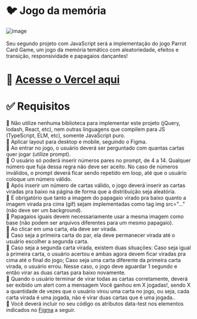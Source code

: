 # :bird: Jogo da memória
![image](https://user-images.githubusercontent.com/49844995/213829093-366cca83-8417-4418-a780-3ea9b9109905.png)
</br></br>
Seu segundo projeto com JavaScript será a implementação do jogo Parrot Card Game, um jogo da memória temático com aleatoriedade, efeitos e transição, responsividade e papagaios dançantes!


# :link: <a href="https://projeto3-driveneats-jftym2w3v-andrecrax.vercel.app/">Acesse o Vercel aqui</a>


# :white_check_mark: Requisitos<br>
  :small_blue_diamond: Não utilize nenhuma biblioteca para implementar este projeto (jQuery, lodash, React, etc), nem outras linguagens que compilem para JS (TypeScript, ELM, etc), somente JavaScript puro.<br>
  :small_blue_diamond: Aplicar layout para desktop e mobile, seguindo o Figma.<br>
  :small_blue_diamond: Ao entrar no jogo, o usuário deverá ser perguntado com quantas cartas quer jogar (utilize prompt).<br>
  :small_blue_diamond: O usuário só poderá inserir números pares no prompt, de 4 a 14. Qualquer número que fuja dessa regra não deve ser aceito. No caso de números inválidos, o prompt deverá ficar sendo repetido em loop, até que o usuário coloque um número válido.<br>
  :small_blue_diamond: Após inserir um número de cartas válido, o jogo deverá inserir as cartas viradas pra baixo na página de forma que a distribuição seja aleatória.<br>
  :small_blue_diamond: É obrigatório que tanto a imagem do papagaio virado pra baixo quanto a imagem virada pra cima (gif) sejam implementadas como tag img src="..." (não deve ser um background).<br>
  :small_blue_diamond: Papagaios iguais devem necessariamente usar a mesma imagem como base (não podem ser arquivos diferentes para um mesmo papagaio).<br>
  :small_blue_diamond: Ao clicar em uma carta, ela deve ser virada.<br>
  :small_blue_diamond: Caso seja a primeira carta do par, ela deve permanecer virada até o usuário escolher a segunda carta.<br>
  :small_blue_diamond: Caso seja a segunda carta virada, existem duas situações: Caso seja igual à primeira carta, o usuário acertou e ambas agora devem ficar viradas pra cima até o final do jogo; Caso seja uma carta diferente da primeira carta virada, o usuário errou. Nesse caso, o jogo deve aguardar 1 segundo e então virar as duas cartas para baixo novamente.<br>
  :small_blue_diamond: Quando o usuário terminar de virar todas as cartas corretamente, deverá ser exibido um alert com a mensagem Você ganhou em X jogadas!, sendo X a quantidade de vezes que o usuário virou uma carta no jogo, ou seja, cada carta virada é uma jogada, não é virar duas cartas que é uma jogada..<br>
  :small_blue_diamond: Você deverá incluir no seu código os atributos data-test nos elementos indicados no <a href="https://www.figma.com/file/VX1aPipdOE4pvelmQJTMFR/Parrot-Card-Game---Seletores?node-id=0%3A1">Figma</a> a seguir.<br>
